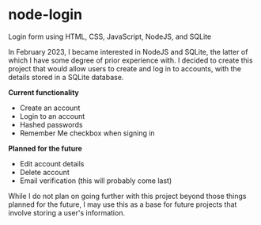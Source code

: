 # node-login
Login form using HTML, CSS, JavaScript, NodeJS, and SQLite

In February 2023, I became interested in NodeJS and SQLite, the latter of which I have some degree of prior experience with. I decided to create this project that would allow users to create and log in to accounts, with the details stored in a SQLite database. 

**Current functionality**

* Create an account
* Login to an account
* Hashed passwords
* Remember Me checkbox when signing in

**Planned for the future**

* Edit account details
* Delete account
* Email verification (this will probably come last)

While I do not plan on going further with this project beyond those things planned for the future, I may use this as a base for future projects that involve storing a user's information.
